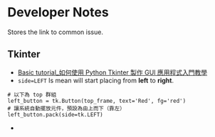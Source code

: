 Developer Notes
===
Stores the link to common issue.

## Tkinter

* [Basic tutorial_如何使用 Python Tkinter 製作 GUI 應用程式入門教學](https://blog.techbridge.cc/2019/09/21/how-to-use-python-tkinter-to-make-gui-app-tutorial/)
* `side=LEFT` Is mean will start placing from **left** to **right**.
```
# 以下為 top 群組
left_button = tk.Button(top_frame, text='Red', fg='red')
# 讓系統自動擺放元件，預設為由上而下（靠左）
left_button.pack(side=tk.LEFT)
```
* 
